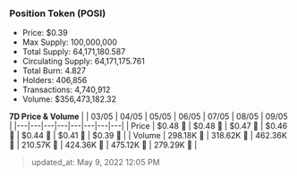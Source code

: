 
  ### Position Token (POSI)
  - Price: $0.39
  - Max Supply: 100,000,000
  - Total Supply: 64,171,180.587
  - Circulating Supply: 64,171,175.761
  - Total Burn: 4.827
  - Holders: 406,856
  - Transactions: 4,740,912
  - Volume: $356,473,182.32

  **7D Price & Volume**
  | | 03&#x2F;05 | 04&#x2F;05 | 05&#x2F;05 | 06&#x2F;05 | 07&#x2F;05 | 08&#x2F;05 | 09&#x2F;05 |
  |---|---|---|---|---|---|---|---|
  | Price | $0.48 🚀 | $0.48 🚀 | $0.47 🔻 | $0.46 🔻 | $0.44 🔻 | $0.41 🔻 | $0.39 🔻 |
  | Volume | 298.18K 🔻 | 318.62K 🚀 | 462.36K 🚀 | 210.57K 🔻 | 424.36K 🚀 | 475.12K 🚀 | 279.29K 🔻 |

  > updated_at: May 9, 2022 12:05 PM
